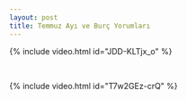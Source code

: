 ```yaml
---
layout: post
title: Temmuz Ayı ve Burç Yorumları
---
```


{% include video.html id="JDD-KLTjx_o" %}

<br/>

{% include video.html id="T7w2GEz-crQ" %}

